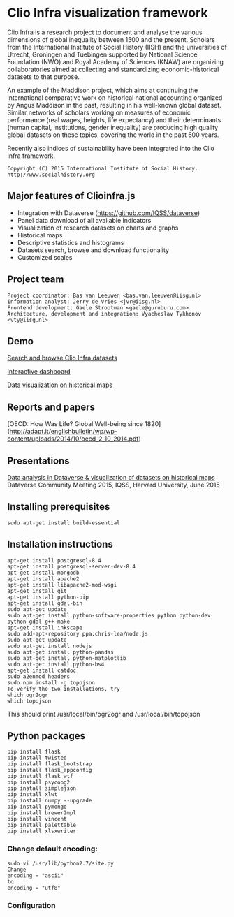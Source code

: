 # Clio Infra visualization framework 
Clio Infra is a research project to document and analyse the various dimensions of global inequality
between 1500 and the present. Scholars from the International Institute of Social History (IISH) and the
universities of Utrecht, Groningen and Tuebingen supported by National Science Foundation (NWO) and
Royal Academy of Sciences (KNAW) are organizing collaboratories aimed at collecting and standardizing
economic-historical datasets to that purpose. 

An example of the Maddison project, which aims at continuing
the international comparative work on historical national accounting organized by Angus Maddison in the
past, resulting in his well-known global dataset. Similar networks of scholars working on measures of
economic performance (real wages, heights, life expectancy) and their determinants (human capital,
institutions, gender inequality) are producing high quality global datasets on these topics, covering the world
in the past 500 years. 

Recently also indices of sustainability have been integrated into the Clio Infra
framework. 
```
Copyright (C) 2015 International Institute of Social History.
http://www.socialhistory.org
```

## Major features of Clioinfra.js
- Integration with Dataverse (https://github.com/IQSS/dataverse)
- Panel data download of all available indicators
- Visualization of research datasets on charts and graphs
- Historical maps
- Descriptive statistics and histograms 
- Datasets search, browse and download functionality
- Customized scales

## Project team
```
Project coordinator: Bas van Leeuwen <bas.van.leeuwen@iisg.nl> 
Information analyst: Jerry de Vries <jvr@iisg.nl>
Frontend development: Gaele Strootman <gaele@guruburu.com>
Architecture, development and integration: Vyacheslav Tykhonov <vty@iisg.nl>
```

## Demo
[Search and browse Clio Infra datasets](http://cliov4.sandbox.socialhistoryservices.org/datasets/search)

[Interactive dashboard](http://clearance.sandbox.socialhistoryservices.org/collabs/dashboard?action=visualize&yearmin=1500&yearmax=2012&loc=250&loc=276&loc=528&loc=380&loc=724&dataset=hdl%3A10622%2F4X6NCK%3A114%3A115)

[Data visualization on historical maps](http://clearance.sandbox.socialhistoryservices.org/collabs/mapslider?action=map&year=1981&dataset=4X6NCK&colors=greyscale)

## Reports and papers
[OECD: How Was Life? Global Well-being since 1820] (http://adapt.it/englishbulletin/wp/wp-content/uploads/2014/10/oecd_2_10_2014.pdf)

## Presentations
[Data analysis in Dataverse & visualization of datasets on historical maps](http://projects.iq.harvard.edu/dataverse-community-meeting/people/vyacheslav-tykhonov)
Dataverse Community Meeting 2015, IQSS, Harvard University, June 2015

## Installing prerequisites
```
sudo apt-get install build-essential
```
## Installation instructions
```
apt-get install postgresql-8.4
apt-get install postgresql-server-dev-8.4
apt-get install mongodb
apt-get install apache2
apt-get install libapache2-mod-wsgi
apt-get install git
apt-get install python-pip
apt-get install gdal-bin
sudo apt-get update
sudo apt-get install python-software-properties python python-dev python-gdal g++ make
apt-get install inkscape
sudo add-apt-repository ppa:chris-lea/node.js
sudo apt-get update
sudo apt-get install nodejs
sudo apt-get install python-pandas
sudo apt-get install python-matplotlib
sudo apt-get install python-bs4
apt-get install catdoc
sudo a2enmod headers
sudo npm install -g topojson
To verify the two installations, try
which ogr2ogr
which topojson
```
This should print /usr/local/bin/ogr2ogr and /usr/local/bin/topojson

## Python packages
```
pip install flask
pip install twisted
pip install flask_bootstrap
pip install flask_appconfig
pip install flask_wtf
pip install psycopg2
pip install simplejson
pip install xlwt
pip install numpy --upgrade
pip install pymongo
pip install brewer2mpl
pip install vincent
pip install palettable
pip install xlsxwriter
```

### Change default encoding:
```
sudo vi /usr/lib/python2.7/site.py
Change
encoding = "ascii"
to
encoding = "utf8"
```

### Configuration
